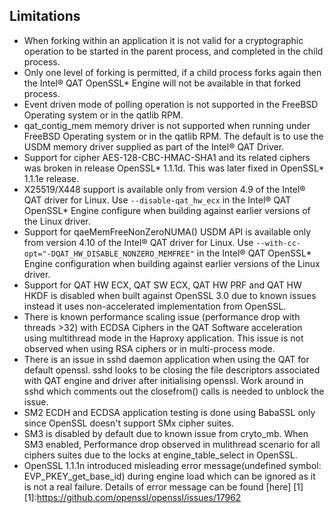 ## Limitations

* When forking within an application it is not valid for a cryptographic
  operation to be started in the parent process, and completed in the child
  process.
* Only one level of forking is permitted, if a child process forks again then
  the Intel&reg; QAT OpenSSL\* Engine will not be available in that forked
  process.
* Event driven mode of polling operation is not supported in the FreeBSD
  Operating system or in the qatlib RPM.
* qat_contig_mem memory driver is not supported when running under FreeBSD
  Operating system or in the qatlib RPM. The default is to use the USDM memory
  driver supplied as part of the Intel&reg; QAT Driver.
* Support for cipher AES-128-CBC-HMAC-SHA1 and its related ciphers was broken
  in release OpenSSL\* 1.1.1d. This was later fixed in OpenSSL\* 1.1.1e release.
* X25519/X448 support is available only from version 4.9 of the Intel&reg; QAT
  driver for Linux. Use `--disable-qat_hw_ecx` in the Intel&reg; QAT OpenSSL\* Engine
  configure when building against earlier versions of the Linux driver.
* Support for qaeMemFreeNonZeroNUMA() USDM API is available only from version 4.10
  of the Intel&reg; QAT driver for Linux. Use `--with-cc-opt="-DQAT_HW_DISABLE_NONZERO_MEMFREE"`
  in the Intel&reg; QAT OpenSSL\* Engine configuration when building against earlier
  versions of the Linux driver.
* Support for QAT HW ECX, QAT SW ECX, QAT HW PRF and QAT HW HKDF is disabled when built
  against OpenSSL 3.0 due to known issues instead it uses non-accelerated implementation
  from OpenSSL.
* There is known performance scaling issue (performance drop with threads >32)
  with ECDSA Ciphers in the QAT Software acceleration using multithread mode
  in the Haproxy application. This issue is not observed when using RSA ciphers
  or in multi-process mode.
* There is an issue in sshd daemon application when using the QAT for default openssl.
  sshd looks to be closing the file descriptors associated with QAT engine and driver
  after initialising openssl. Work around in sshd which comments out the closefrom()
  calls is needed to unblock the issue.
* SM2 ECDH and ECDSA application testing is done using BabaSSL only since OpenSSL
  doesn't support SMx cipher suites.
* SM3 is disabled by default due to known issue from cryto_mb. When SM3 enabled,
  Performance drop observed in mulithread scenario for all ciphers suites
  due to the locks at engine_table_select in OpenSSL.
* OpenSSL 1.1.1n introduced misleading error message(undefined symbol: EVP_PKEY_get_base_id)
  during engine load which can be ignored as it is not a real failure. Details of error
  message can be found [here] [1]
  [1]:https://github.com/openssl/openssl/issues/17962
